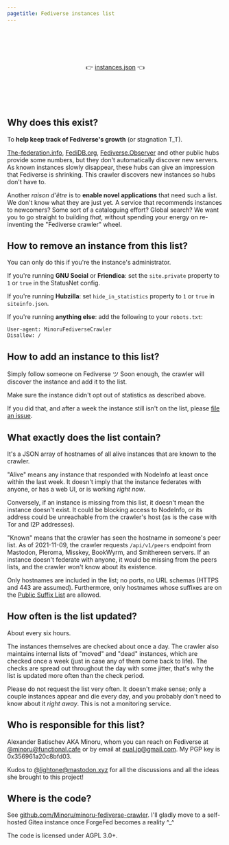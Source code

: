 ```yaml
---
pagetitle: Fediverse instances list
---
```


<h1>&nbsp;<!-- spacer --></h1>

<p style="text-align: center;">
👉 <a href="./instances.json">instances.json</a> 👈
</p>

<h1>&nbsp;<!-- spacer --></h1>

## Why does this exist?

To **help keep track of Fediverse's growth** (or stagnation T_T).

[The-federation.info][the-federation], [FediDB.org][fedidb],
[Fediverse.Observer][fediverse.observer] and other public hubs provide some
numbers, but they don't automatically discover new servers. As known instances
slowly disappear, these hubs can give an impression that Fediverse is shrinking.
This crawler discovers new instances so hubs don't have to.

[the-federation]: https://the-federation.info "the federation — a statistics hub"
[fedidb]: https://fedidb.org "FediDB — Developer Tools for ActivityPub"
[fediverse.observer]: https://fediverse.observer "Fediverse Observer"

Another *raison d'être* is to **enable novel applications** that need such
a list. We don't know what they are just yet. A service that recommends
instances to newcomers? Some sort of a cataloguing effort? Global search? We
want you to go straight to building *that*, without spending your energy on
re-inventing the "Fediverse crawler" wheel.

## How to remove an instance from this list?

You can only do this if you're the instance's administrator.

If you're running **GNU Social** or **Friendica**: set the `site.private`
property to `1` or `true` in the StatusNet config.

If you're running **Hubzilla**: set `hide_in_statistics` property to `1` or
`true` in `siteinfo.json`.

If you're running **anything else**: add the following to your `robots.txt`:

```
User-agent: MinoruFediverseCrawler
Disallow: /
```

## How to add an instance to this list?

Simply follow someone on Fediverse ツ Soon enough, the crawler will discover the
instance and add it to the list.

Make sure the instance didn't opt out of statistics as described above.

If you did that, and after a week the instance still isn't on the list, please
<a href="https://github.com/Minoru/minoru-fediverse-crawler/issues/new">file an
issue</a>.

## What exactly does the list contain?

It's a JSON array of hostnames of all alive instances that are known to the
crawler.

"Alive" means any instance that responded with NodeInfo at least once within the
last week. It doesn't imply that the instance federates with anyone, or has a web
UI, or is working *right now*.

Conversely, if an instance is missing from this list, it doesn't mean the
instance doesn't exist. It could be blocking access to NodeInfo, or its address
could be unreachable from the crawler's host (as is the case with Tor and I2P
addresses).

"Known" means that the crawler has seen the hostname in someone's peer list. As
of 2021-11-09, the crawler requests `/api/v1/peers` endpoint from Mastodon,
Pleroma, Misskey, BookWyrm, and Smithereen servers. If an instance doesn't
federate with anyone, it would be missing from the peers lists, and the crawler
won't know about its existence.

Only hostnames are included in the list; no ports, no URL schemas (HTTPS and 443
are assumed). Furthermore, only hostnames whose suffixes are on the [Public
Suffix List][publicsuffix] are allowed.

[publicsuffix]: https://publicsuffix.org/ "Public Suffix List"

## How often is the list updated?

About every six hours.

The instances themselves are checked about once a day. The crawler also
maintains internal lists of "moved" and "dead" instances, which are checked once
a week (just in case any of them come back to life). The checks are spread out
throughout the day with some jitter, that's why the list is updated more often
than the check period.

Please do not request the list very often. It doesn't make sense; only a couple
instances appear and die every day, and you probably don't need to know about it
*right away*. This is not a monitoring service.

## Who is responsible for this list?

Alexander Batischev AKA Minoru, whom you can reach on Fediverse at
[\@minoru@functional.cafe][minoru] or by email at <a
href="mailto:eual.jp@gmail.com">eual.jp@gmail.com</a>. My PGP key is
0x356961a20c8bfd03.

Kudos to [\@lightone@mastodon.xyz][lightone] for all the discussions and all the
ideas she brought to this project!

[minoru]: https://functional.cafe/@minoru "Minoru (@minoru@functional.cafe)"
[lightone]: https://mastodon.xyz/@lightone "lostinlight (@lightone@mastodon.xyz)"

## Where is the code?

See
[github.com/Minoru/minoru-fediverse-crawler](https://github.com/Minoru/minoru-fediverse-crawler).
I'll gladly move to a self-hosted Gitea instance once ForgeFed becomes a reality ^_^

The code is licensed under AGPL 3.0+.
